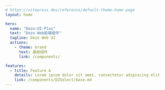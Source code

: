 ```yaml
---
# https://vitepress.dev/reference/default-theme-home-page
layout: home

hero:
  name: "Dozo-UI-Plus"
  text: "Dozo Web前端组件"
  tagline: Dozo Web UI
  actions:
    - theme: brand
      text: 基础组件
      link: /components/

features:
  - title: Feature A
    details: Lorem ipsum dolor sit amet, consectetur adipiscing elit
    link: /components/DZSelect/base.md
---
```


